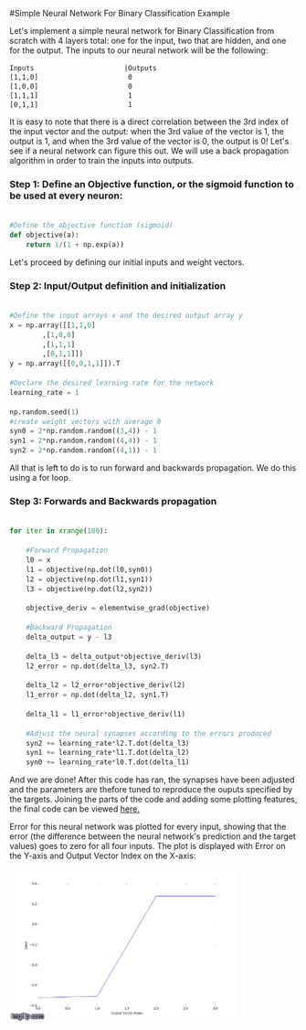 #Simple Neural Network For Binary Classification Example

Let's implement a simple neural network for Binary Classification from scratch with 4 layers total: one for the input, two that are hidden, and one for the output. The inputs to our neural network will be the following:

	Inputs 						|Outputs
	[1,1,0]						 0
	[1,0,0]						 0
	[1,1,1]						 1
	[0,1,1]						 1

It is easy to note that there is a direct correlation between the 3rd index of the input vector and the output: when the 3rd value of the vector is 1, the output is 1, and when the 3rd value of the vector is 0, the output is 0! Let's see if a neural network can figure this out. We will use a back propagation algorithm in order to train the inputs into outputs. 

### Step 1: Define an Objective function, or the sigmoid function to be used at every neuron:

```python

#Define the objective function (sigmoid)
def objective(a):
	return 1/(1 + np.exp(a))

```

Let's proceed by defining our initial inputs and weight vectors.

### Step 2: Input/Output definition and initialization

```python

#Define the input arrays x and the desired output array y
x = np.array([[1,1,0]
		,[1,0,0]
		,[1,1,1]
		,[0,1,1]])
y = np.array([[0,0,1,1]]).T

#Declare the desired learning rate for the network
learning_rate = 1

np.random.seed(1)
#create weight vectors with average 0
syn0 = 2*np.random.random((3,4)) - 1
syn1 = 2*np.random.random((4,4)) - 1
syn2 = 2*np.random.random((4,1)) - 1
```

All that is left to do is to run forward and backwards propagation. We do this using a for loop.

### Step 3: Forwards and Backwards propagation

```python

for iter in xrange(180):

	#Forward Propagation
	l0 = x
	l1 = objective(np.dot(l0,syn0))
	l2 = objective(np.dot(l1,syn1))
	l3 = objective(np.dot(l2,syn2))

	objective_deriv = elementwise_grad(objective)

	#Backward Propagation
	delta_output = y - l3

	delta_l3 = delta_output*objective_deriv(l3)
	l2_error = np.dot(delta_l3, syn2.T)	

	delta_l2 = l2_error*objective_deriv(l2)
	l1_error = np.dot(delta_l2, syn1.T)

	delta_l1 = l1_error*objective_deriv(l1)

	#Adjust the neural synapses according to the errors produced
	syn2 += learning_rate*l2.T.dot(delta_l3)
	syn1 += learning_rate*l1.T.dot(delta_l2)
	syn0 += learning_rate*l0.T.dot(delta_l1)

```

And we are done! After this code has ran, the synapses have been adjusted and the parameters are thefore tuned to reproduce the ouputs specified by the targets. Joining the parts of the code and adding some plotting features, the final code can be viewed [here.](../final_code/net_from_scratch.py)

Error for this neural network was plotted for every input, showing that the error (the difference between the neural network's prediction and the target values) goes to zero for all four inputs. The plot is displayed with Error on the Y-axis and Output Vector Index on the X-axis:

<img src="neural_net_backprop.gif" width="400">
